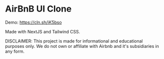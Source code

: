 # AirBnB UI Clone

Demo: https://cln.sh/iK5bso

Made with NextJS and Tailwind CSS.

DISCLAIMER: This project is made for informational and educational purposes only. We do not own or affiliate with Airbnb and it's subsidiaries in any form.

